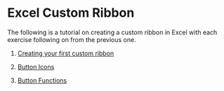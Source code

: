 # Excel Custom Ribbon

The following is a tutorial on creating a custom ribbon in Excel with each exercise following on from the previous one.

1. [Creating your first custom ribbon](creating-your-first-ribbon.md)

2. [Button Icons](button-icons.md)

3. [Button Functions](button-functions.md)
